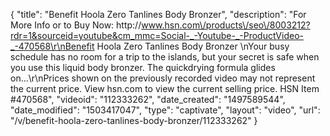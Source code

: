 {
    "title": "Benefit Hoola Zero Tanlines Body Bronzer",
    "description": "For More Info or to Buy Now: http:\/\/www.hsn.com\/products\/seo\/8003212?rdr=1&sourceid=youtube&cm_mmc=Social-_-Youtube-_-ProductVideo-_-470568\r\nBenefit Hoola Zero Tanlines Body Bronzer \nYour busy schedule has no room for a trip to the islands, but your secret is safe when you use this liquid body bronzer. The quickdrying formula glides on...\r\nPrices shown on the previously recorded video may not represent the current price.  View hsn.com to view the current selling price. HSN Item #470568",
    "videoid": "112333262",
    "date_created": "1497589544",
    "date_modified": "1503417047",
    "type": "captivate",
    "layout": "video",
    "url": "\/v\/benefit-hoola-zero-tanlines-body-bronzer\/112333262"
}
